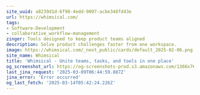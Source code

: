 ```yaml
---
site_uuid: a8239d1d-6f98-4edd-9097-acbe348fd43e
url: https://whimsical.com/
tags:
- Software-Development
- collaborative_workflow-management
zinger: Tools designed to keep product teams aligned
description: Solve product challenges faster from one workspace.
image: https://whimsical.com/_next_public/cards/default_2025-02-06.png
site_name: Whimsical
title: 'Whimsical - Unite teams, tasks, and tools in one place'
og_screenshot_url: https://og-screenshots-prod.s3.amazonaws.com/1366x768/80/false/0769dc5c4e2edfc6d1a069ecb08bfe8e77d39c85cb75cf723a4b3ec5047857dc.jpeg
last_jina_request: '2025-03-09T06:44:59.887Z'
jina_error: 'Error occurred'
og_last_fetch: '2025-03-14T05:42:24.226Z'
---
```


